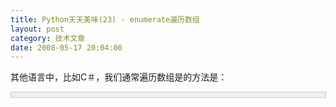 ```yaml
---
title: Python天天美味(23) - enumerate遍历数组
layout: post
category: 技术文章
date: 2008-05-17 20:04:00
---
```


其他语言中，比如C＃，我们通常遍历数组是的方法是：

<div style="border: 1px solid #cccccc; padding: 4px 5px 4px 4px; background-color: #eeeeee; font-size: 13px; width: 98%;"><!--

Code highlighting produced by Actipro CodeHighlighter (freeware)

http://www.CodeHighlighter.com/

-->![](http://www.cnblogs.com/Images/OutliningIndicators/None.gif)<span style="color: #0000ff;">for</span><span style="color: #000000;">&nbsp;(</span><span style="color: #0000ff;">int</span><span style="color: #000000;">&nbsp;i</span><span style="color: #000000;"> = </span><span style="color: #800080;">0</span><span style="color: #000000;">; i </span><span style="color: #000000;">&lt; </span><span style="color: #000000;">list.Length; i</span><span style="color: #000000;">++</span><span style="color: #000000;">)

![](http://www.cnblogs.com/Images/OutliningIndicators/ExpandedBlockStart.gif)![](http://www.cnblogs.com/Images/OutliningIndicators/ContractedBlock.gif)</span><span id="Codehighlighter1_32_46_Closed_Text" style="border: 1px solid #808080; background-color: #ffffff; display: none;">![](http://www.cnblogs.com/Images/dot.gif)</span><span id="Codehighlighter1_32_46_Open_Text"><span style="color: #000000;">{

![](http://www.cnblogs.com/Images/OutliningIndicators/InBlock.gif)&nbsp;&nbsp;&nbsp;&nbsp;</span><span style="color: #008000;">//</span><span style="color: #008000;">todo with list[i]</span><span style="color: #008000;">

![](http://www.cnblogs.com/Images/OutliningIndicators/ExpandedBlockEnd.gif)</span><span style="color: #000000;">}</span></span></div>

在Python中，我们习惯这样遍历：

<div style="border: 1px solid #cccccc; padding: 4px 5px 4px 4px; background-color: #eeeeee; font-size: 13px; width: 98%;"><!--

Code highlighting produced by Actipro CodeHighlighter (freeware)

http://www.CodeHighlighter.com/

-->![](http://www.cnblogs.com/Images/OutliningIndicators/None.gif)<span style="color: #0000ff;">for</span><span style="color: #000000;">&nbsp;item&nbsp;</span><span style="color: #0000ff;">in</span><span style="color: #000000;">&nbsp;sequence:

![](http://www.cnblogs.com/Images/OutliningIndicators/None.gif)&nbsp;&nbsp;&nbsp; </span>process(item)</div>

这样遍历取不到item的序号i，所有就有了下面的遍历方法：

<div style="border: 1px solid #cccccc; padding: 4px 5px 4px 4px; background-color: #eeeeee; font-size: 13px; width: 98%;"><!--

Code highlighting produced by Actipro CodeHighlighter (freeware)

http://www.CodeHighlighter.com/

-->![](http://www.cnblogs.com/Images/OutliningIndicators/None.gif)<span style="color: #0000ff;">for</span><span style="color: #000000;">&nbsp;index&nbsp;</span><span style="color: #0000ff;">in</span><span style="color: #000000;">&nbsp;range(len(sequence)):

![](http://www.cnblogs.com/Images/OutliningIndicators/None.gif)&nbsp;&nbsp;&nbsp;&nbsp;process(sequence[index])</span></div>

其实，如果你了解内置的enumerate函数，还可以这样写：

<div style="border: 1px solid #cccccc; padding: 4px 5px 4px 4px; background-color: #eeeeee; font-size: 13px; width: 98%;"><!--

Code highlighting produced by Actipro CodeHighlighter (freeware)

http://www.CodeHighlighter.com/

-->![](http://www.cnblogs.com/Images/OutliningIndicators/None.gif)<span style="color: #0000ff;">for</span><span style="color: #000000;">&nbsp;index,&nbsp;item&nbsp;</span><span style="color: #0000ff;">in</span><span style="color: #000000;">&nbsp;enumerate(sequence):

![](http://www.cnblogs.com/Images/OutliningIndicators/None.gif)&nbsp;&nbsp;&nbsp;&nbsp;process(index,&nbsp;item)</span></div>

#### [Python  天天美味系列（总）](http://www.cnblogs.com/coderzh/archive/2008/07/08/pythoncookbook.html)

[Python    天天美味(21) - httplib，smtplib](http://www.cnblogs.com/coderzh/archive/2008/05/17/1201449.html) &nbsp;
  
[Python    天天美味(22) - 拷贝对象（深拷贝deepcopy与浅拷贝copy）](http://www.cnblogs.com/coderzh/archive/2008/05/17/1201506.html) &nbsp;
  
[Python    天天美味(23) - enumerate遍历数组](http://www.cnblogs.com/coderzh/archive/2008/05/17/1201509.html) 
  
[Python    天天美味(24) - 初始化多维数组](http://www.cnblogs.com/coderzh/archive/2008/05/18/1201993.html) &nbsp;
  
[Python    天天美味(25) - 深入理解yield](http://www.cnblogs.com/coderzh/archive/2008/05/18/1202040.html) &nbsp;

